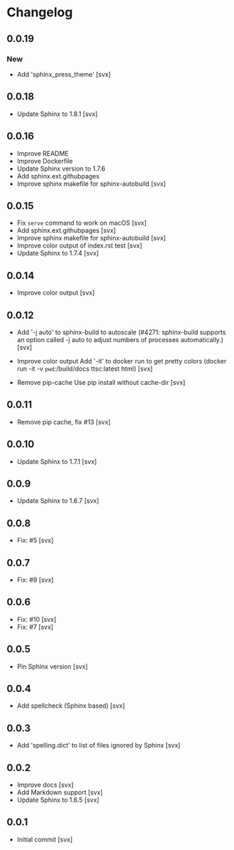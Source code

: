 # Changelog

## 0.0.19

### New

* Add 'sphinx_press_theme'
  [svx]

## 0.0.18

* Update Sphinx to 1.8.1
  [svx]

## 0.0.16

* Improve README
* Improve Dockerfile
* Update Sphinx version to 1.7.6
* Add sphinx.ext.githubpages
* Improve sphinx makefile for sphinx-autobuild
  [svx]

## 0.0.15

* Fix ``serve`` command to work on macOS [svx]
* Add sphinx.ext.githubpages [svx]
* Improve sphinx makefile for sphinx-autobuild [svx]
* Improve color output of index.rst test [svx]
* Update Sphinx to 1.7.4 [svx]

## 0.0.14

* Improve color output [svx]

## 0.0.12

* Add '-j auto' to sphinx-build to autoscale
  (#4271: sphinx-build supports an option called -j auto to adjust numbers
  of processes automatically.)
  [svx]

* Improve color output
  Add '-it' to docker run to get pretty colors
  (docker run -it -v `pwd`:/build/docs ttsc:latest html)
  [svx]

* Remove pip-cache
  Use pip install without cache-dir
  [svx]

## 0.0.11

* Remove pip cache, fix #13 [svx]

## 0.0.10

* Update Sphinx to 1.7.1 [svx]

## 0.0.9

* Update Sphinx to 1.6.7 [svx]

## 0.0.8

* Fix: #5 [svx]

## 0.0.7

* Fix: #9 [svx]

## 0.0.6

* Fix: #10 [svx]
* Fix: #7 [svx]

## 0.0.5

* Pin Sphinx version [svx]

## 0.0.4

* Add spellcheck (Sphinx based) [svx]

## 0.0.3

* Add 'spelling.dict' to list of files ignored by Sphinx [svx]

## 0.0.2

* Improve docs [svx]
* Add Markdown support [svx]
* Update Sphinx to 1.6.5 [svx]

## 0.0.1

* Initial commit [svx]
